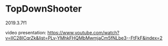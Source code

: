 # TopDownShooter
2019.3.7f1

video presentation: https://www.youtube.com/watch?v=IIC28ICqrZk&list=PLv-YMhkFHQMbMwmjaCm5fNLbe3--FtFkF&index=2
